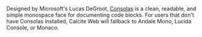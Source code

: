 Designed by Microsoft's Lucas DeGroot, [Consolas](http://www.fonts.com/font/microsoft-corporation/consolas) is a clean, readable, and simple monospace face for documenting code blocks. For users that don't have Consolas installed, Calcite Web will fallback to Andale Mono, Lucida Console, or Monaco.
